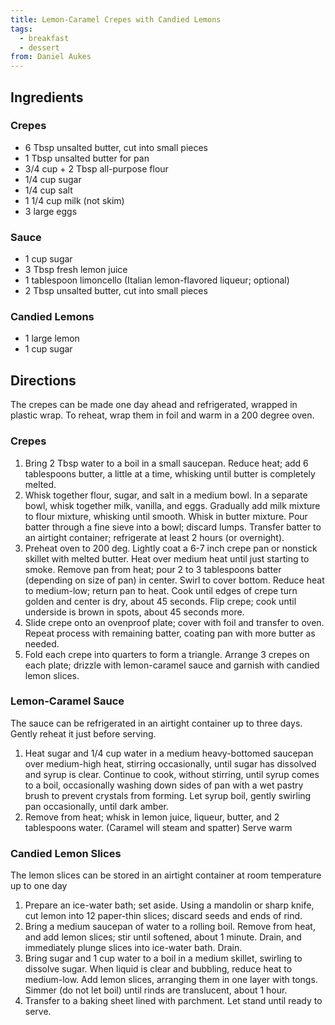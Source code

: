 ```yaml
---
title: Lemon-Caramel Crepes with Candied Lemons
tags:
  - breakfast
  - dessert
from: Daniel Aukes
---
```


## Ingredients

### Crepes

-   6 Tbsp unsalted butter, cut into small pieces
-   1 Tbsp unsalted butter for pan
-   3/4 cup + 2 Tbsp all-purpose flour
-   1/4 cup sugar
-   1/4 cup salt
-   1 1/4 cup milk (not skim)
-   3 large eggs

### Sauce

-   1 cup sugar
-   3 Tbsp fresh lemon juice
-   1 tablespoon limoncello (Italian lemon-flavored liqueur; optional)
-   2 Tbsp unsalted butter, cut into small pieces

### Candied Lemons

-   1 large lemon
-   1 cup sugar

## Directions

The crepes can be made one day ahead and refrigerated, wrapped in plastic wrap. To reheat, wrap them in foil and warm in a 200 degree oven.

### Crepes

1.  Bring 2 Tbsp water to a boil in a small saucepan. Reduce heat; add 6 tablespoons butter, a little at a time, whisking until butter is completely melted.
2.  Whisk together flour, sugar, and salt in a medium bowl. In a separate bowl, whisk together milk, vanilla, and eggs. Gradually add milk mixture to flour mixture, whisking until smooth. Whisk in butter mixture. Pour batter through a fine sieve into a bowl; discard lumps. Transfer batter to an airtight container; refrigerate at least 2 hours (or overnight).
3.  Preheat oven to 200 deg. Lightly coat a 6-7 inch crepe pan or nonstick skillet with melted butter. Heat over medium heat until just starting to smoke. Remove pan from heat; pour 2 to 3 tablespoons batter (depending on size of pan) in center. Swirl to cover bottom. Reduce heat to medium-low; return pan to heat. Cook until edges of crepe turn golden and center is dry, about 45 seconds. Flip crepe; cook until underside is brown in spots, about 45 seconds more.
4.  Slide crepe onto an ovenproof plate; cover with foil and transfer to oven. Repeat process with remaining batter, coating pan with more butter as needed.
5.  Fold each crepe into quarters to form a triangle. Arrange 3 crepes on each plate; drizzle with lemon-caramel sauce and garnish with candied lemon slices.

### Lemon-Caramel Sauce

The sauce can be refrigerated in an airtight container up to three days. Gently reheat it just before serving.

1.  Heat sugar and 1/4 cup water in a medium heavy-bottomed saucepan over medium-high heat, stirring occasionally, until sugar has dissolved and syrup is clear. Continue to cook, without stirring, until syrup comes to a boil, occasionally washing down sides of pan with a wet pastry brush to prevent crystals from forming. Let syrup boil, gently swirling pan occasionally, until dark amber.
2.  Remove from heat; whisk in lemon juice, liqueur, butter, and 2 tablespoons water. (Caramel will steam and spatter) Serve warm

### Candied Lemon Slices

The lemon slices can be stored in an airtight container at room temperature up to one day

1.  Prepare an ice-water bath; set aside. Using a mandolin or sharp knife, cut lemon into 12 paper-thin slices; discard seeds and ends of rind.
2.  Bring a medium saucepan of water to a rolling boil. Remove from heat, and add lemon slices; stir until softened, about 1 minute. Drain, and immediately plunge slices into ice-water bath. Drain.
3.  Bring sugar and 1 cup water to a boil in a medium skillet, swirling to dissolve sugar. When liquid is clear and bubbling, reduce heat to medium-low. Add lemon slices, arranging them in one layer with tongs. Simmer (do not let boil) until rinds are translucent, about 1 hour.
4.  Transfer to a baking sheet lined with parchment. Let stand until ready to serve.
